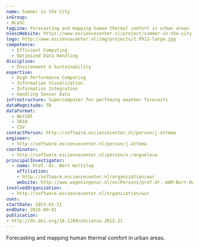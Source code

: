 ```yaml
---
name: Summer in the City
inGroup:
- NLeSC
tagLine: Forecasting and mapping human thermal comfort in urban areas
nlescWebsite: https://www.esciencecenter.nl/project/summer-in-the-city
logo: http://www.esciencecenter.nl/img/projects/1.P013-large.jpg
competence:
  - Efficient Computing
  - Optimized Data Handling
discipline:
  - Environment & Sustainability
expertise:
  - High Performance Computing
  - Information Visualization
  - Information Integration
  - Handling Sensor Data
infrastructure: Supercomputer for perfoming weather forecasts
dataMagnitude: TB
dataFormat:
  - NetCDF
  - GRIB
  - CSV
contactPerson: http://software.esciencecenter.nl/person/j.attema
engineer:
  - http://software.esciencecenter.nl/person/j.attema
coordinator:
  - http://software.esciencecenter.nl/person/e.ranguelova
principalInvestigator:
  - name: Prof. dr. Bert Holtslag
    affiliation:
    - http://software.esciencecenter.nl/organization/wur
    website: http://www.wageningenur.nl/en/Persons/prof.dr.-AAM-Bert-Holtslag.htm
involvedOrganization:
  - http://software.esciencecenter.nl/organization/wur
uses:
startDate: 2013-01-21
endDate: 2016-09-01
publication:
- http://dx.doi.org/10.1109/eScience.2015.21
---
```


Forecasting and mapping human thermal comfort in urban areas.
